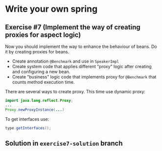 # Write your own spring
## Exercise #7 (Implement the way of creating proxies for aspect logic)
Now you should implement the way to enhance the behaviour of beans. 
Do it by creating proxies for beans.
* Create annotation ```@Benchmark``` and use in ```SpeakerImpl```
* Create system code that applies different "proxy" logic after creating and configuring a new bean.  
* Create "business" logic code that implements proxy for ```@Benchmark``` that counts method execution time.

There are several ways to create proxy. This time use dynamic proxy:
```java
import java.lang.reflect.Proxy;
...
Proxy.newProxyInstance(...)

```

To get interfaces use:
```java
type.getInterfaces();
```
## Solution in ```exercise7-solution``` branch